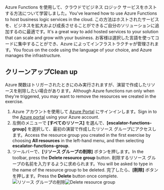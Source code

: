 <span data-ttu-id="2cbd5-101">Azure Functions を使用して、クラウドでビジネス ロジック サービスをホストする方法について学習しました。</span><span class="sxs-lookup"><span data-stu-id="2cbd5-101">You've learned how to use Azure Functions to host business logic services in the cloud.</span></span> <span data-ttu-id="2cbd5-102">この方法はホストされたサービスを、ビジネスを拡大および成長させることができるご自分のソリューションに追加するのに最適です。</span><span class="sxs-lookup"><span data-stu-id="2cbd5-102">It's a great way to add hosted services to your solution that can scale and grow with your business.</span></span> <span data-ttu-id="2cbd5-103">お客様は選択した言語を使ってコードに集中することができ、Azure によってインフラストラクチャが管理されます。</span><span class="sxs-lookup"><span data-stu-id="2cbd5-103">You focus on the code using the language of your choice, and Azure manages the infrastructure.</span></span>

## <a name="clean-up"></a><span data-ttu-id="2cbd5-104">クリーンアップ</span><span class="sxs-lookup"><span data-stu-id="2cbd5-104">Clean up</span></span>
<span data-ttu-id="2cbd5-105">Azure 関数はトリガーされたときにのみ実行されますが、演習で作成したリソースを削除したい場合があります。</span><span class="sxs-lookup"><span data-stu-id="2cbd5-105">Although Azure functions run only when they're triggered, you may want to remove the resources we created in the exercise.</span></span>

1. <span data-ttu-id="2cbd5-106">Azure アカウントを使用して [Azure Portal](https://portal.azure.com) にサインインします。</span><span class="sxs-lookup"><span data-stu-id="2cbd5-106">Sign in to the [Azure portal](https://portal.azure.com) using your Azure account.</span></span>
1. <span data-ttu-id="2cbd5-107">左側のメニューで **[すべてのリソース]** を選んで、**[escalator-functions-group]** を選択して、最初の演習で作成したリソース グループにアクセスします。</span><span class="sxs-lookup"><span data-stu-id="2cbd5-107">Access the resource group you created in the first exercise by choosing **All resources** in the left-hand menu, and then selecting **escalator-functions-group**.</span></span>
1. <span data-ttu-id="2cbd5-108">ツールバーで、**[リソース グループの削除]** ボタンを押します。</span><span class="sxs-lookup"><span data-stu-id="2cbd5-108">In the toolbar, press the **Delete resource group** button.</span></span> <span data-ttu-id="2cbd5-109">削除するリソース グループの名前を入力するように求められます。</span><span class="sxs-lookup"><span data-stu-id="2cbd5-109">You will be asked to type in the name of the resource group to be deleted.</span></span> <span data-ttu-id="2cbd5-110">完了したら、**[削除]** ボタンを押します。</span><span class="sxs-lookup"><span data-stu-id="2cbd5-110">Press the **Delete** button once complete.</span></span>  
<span data-ttu-id="2cbd5-111">![リソース グループの削除](../images/7-cleanup.png)</span><span class="sxs-lookup"><span data-stu-id="2cbd5-111">![Delete resource group](../images/7-cleanup.png)</span></span> 